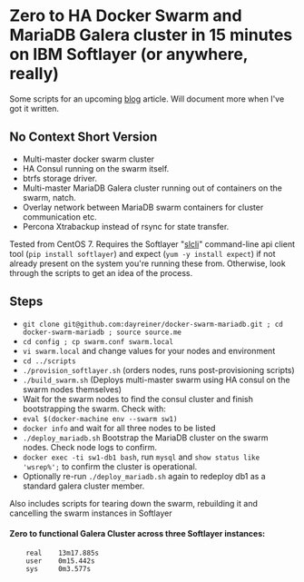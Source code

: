 Zero to HA Docker Swarm and MariaDB Galera cluster in 15 minutes on IBM Softlayer (or anywhere, really)
==================

Some scripts for an upcoming [blog](http://18pct.com/blog) article. Will document more when I've got it written.

## No Context Short Version

- Multi-master docker swarm cluster
- HA Consul running on the swarm itself.
- btrfs storage driver.
- Multi-master MariaDB Galera cluster running out of containers on the swarm, natch.
- Overlay network between MariaDB swarm containers for cluster communication etc.
- Percona Xtrabackup instead of rsync for state transfer.

Tested from CentOS 7. Requires the Softlayer "[slcli](https://github.com/softlayer/softlayer-python)" command-line api client tool (`pip install softlayer`) and expect (`yum -y install expect`) if not already present on the system you're running these from. 
Otherwise, look through the scripts to get an idea of the process. 

## Steps

- `git clone git@github.com:dayreiner/docker-swarm-mariadb.git ; cd docker-swarm-mariadb ; source source.me`
- `cd config ; cp swarm.conf swarm.local`
- `vi swarm.local` and change values for your nodes and environment
- `cd ../scripts`
- `./provision_softlayer.sh` (orders nodes, runs post-provisioning scripts)
- `./build_swarm.sh` (Deploys multi-master swarm using HA consul on the swarm nodes themselves)
- Wait for the swarm nodes to find the consul cluster and finish bootstrapping the swarm. Check with:
 - `eval $(docker-machine env --swarm sw1)`
 - `docker info` and wait for all three nodes to be listed
- `./deploy_mariadb.sh` Bootstrap the MariaDB cluster on the swarm nodes. Check node logs to confirm.
- `docker exec -ti sw1-db1 bash`, run `mysql` and `show status like 'wsrep%';` to confirm the cluster is operational.
- Optionally re-run `./deploy_mariadb.sh` again to redeploy db1 as a standard galera cluster member.

Also includes scripts for tearing down the swarm, rebuilding it and cancelling the swarm instances in Softlayer

#### Zero to functional Galera Cluster across three Softlayer instances:
```
    real    13m17.885s
    user    0m15.442s
    sys     0m3.577s
```
